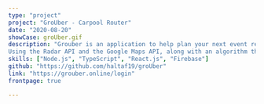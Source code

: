 ```yaml
---
type: "project"
project: "GroUber - Carpool Router"
date: "2020-08-20"
showCase: groUber.gif
description: "Grouber is an application to help plan your next event requiring carpooling. You create your event, send an invite link to your friends, and create a carpool schedule with one click. As a participant, simply receive a link, RSVP, and inform the organizer of how many seats you have available. 
Using the Radar API and the Google Maps API, along with an algorithm that uses heuristic techniques to find the optimal route and number of drivers given a set of drivers and passengers, the app will create the most optimal carpool schedule for everyone involved."
skills: ["Node.js", "TypeScript", "React.js", "Firebase"]
github: "https://github.com/haltaf19/groUber"
link: "https://grouber.online/login"
frontpage: true

---
```



